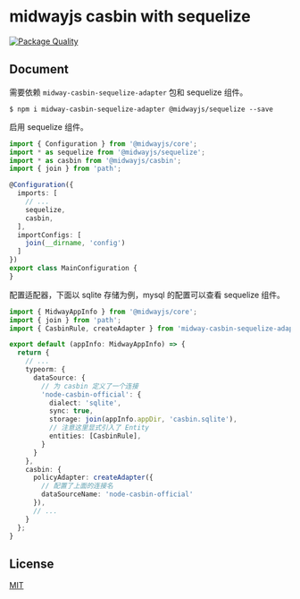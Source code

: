# midwayjs casbin with sequelize

[![Package Quality](http://npm.packagequality.com/shield/midway-casbin-sequelize-adapter.svg)](http://packagequality.com/#?package=midway-casbin-sequelize-adapter)


## Document

需要依赖 `midway-casbin-sequelize-adapter` 包和 sequelize 组件。

```
$ npm i midway-casbin-sequelize-adapter @midwayjs/sequelize --save
```

启用 sequelize 组件。

```typescript
import { Configuration } from '@midwayjs/core';
import * as sequelize from '@midwayjs/sequelize';
import * as casbin from '@midwayjs/casbin';
import { join } from 'path';

@Configuration({
  imports: [
    // ...
    sequelize,
    casbin,
  ],
  importConfigs: [
    join(__dirname, 'config')
  ]
})
export class MainConfiguration {
}
```

配置适配器，下面以 sqlite 存储为例，mysql 的配置可以查看 sequelize 组件。

```typescript
import { MidwayAppInfo } from '@midwayjs/core';
import { join } from 'path';
import { CasbinRule, createAdapter } from 'midway-casbin-sequelize-adapter';

export default (appInfo: MidwayAppInfo) => {
  return {
    // ...
    typeorm: {
      dataSource: {
        // 为 casbin 定义了一个连接
        'node-casbin-official': {
          dialect: 'sqlite',
          sync: true,
          storage: join(appInfo.appDir, 'casbin.sqlite'),
          // 注意这里显式引入了 Entity
          entities: [CasbinRule],
        }
      }
    },
    casbin: {
      policyAdapter: createAdapter({
        // 配置了上面的连接名
        dataSourceName: 'node-casbin-official'
      }),
      // ...
    }
  };
}
```



## License

[MIT]((http://github.com/node-casbin/sequelize-adapter/blob/master/LICENSE))
